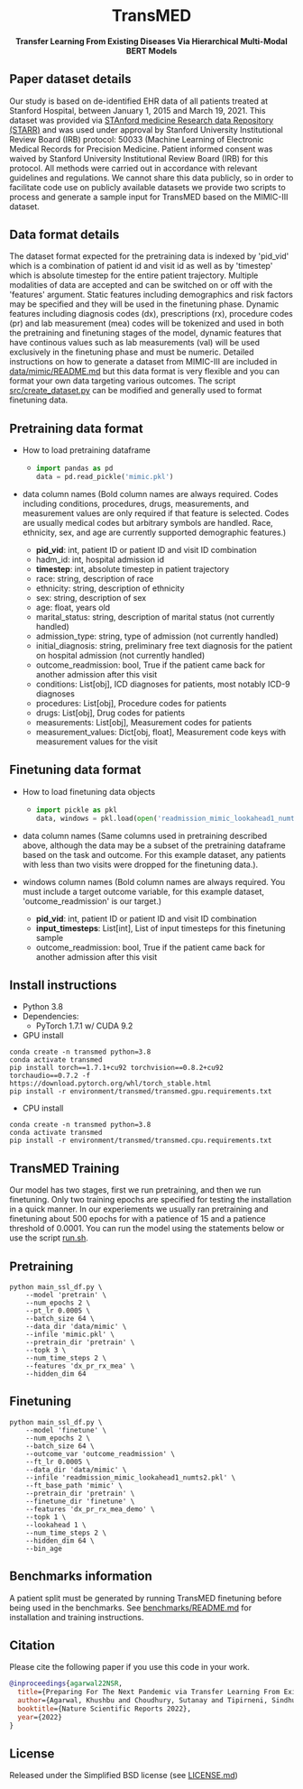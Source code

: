 <h1 align="center">
    TransMED
</h1>
<h4 align="center">Transfer Learning From Existing Diseases Via Hierarchical Multi-Modal BERT Models</h4>

Paper dataset details
------

Our study is based on de-identified EHR data of all patients treated at Stanford Hospital, between January 1, 2015 and March 19, 2021. This dataset was provided via [STAnford medicine Research data Repository (STARR)](https://starr.stanford.edu/) and was used under approval by Stanford University Institutional Review Board (IRB) protocol: 50033 (Machine Learning of Electronic Medical Records for Precision Medicine. Patient informed consent was waived by Stanford University Institutional Review Board (IRB) for this protocol. All methods were carried out in accordance with relevant guidelines and regulations. We cannot share this data publicly, so in order to facilitate code use on publicly available datasets we provide two scripts to process and generate a sample input for TransMED based on the MIMIC-III dataset.

Data format details
------

The dataset format expected for the pretraining data is indexed by 'pid_vid' which is a combination of patient id and visit id as well as by 'timestep' which is absolute timestep for the entire patient trajectory. Multiple modalities of data are accepted and can be switched on or off with the 'features' argument. Static features including demographics and risk factors may be specified and they will be used in the finetuning phase. Dynamic features including diagnosis codes (dx), prescriptions (rx), procedure codes (pr) and lab measurement (mea) codes will be tokenized and used in both the pretraining and finetuning stages of the model, dynamic features that have continous values such as lab measurements (val) will be used exclusively in the finetuning phase and must be numeric. Detailed instructions on how to generate a dataset from MIMIC-III are included in [data/mimic/README.md](data/mimic/README.md) but this data format is very flexible and you can format your own data targeting various outcomes. The script [src/create_dataset.py](src/create_dataset.py) can be modified and generally used to format finetuning data.

Pretraining data format
------

- How to load pretraining dataframe

  - ```python
    import pandas as pd
    data = pd.read_pickle('mimic.pkl')
    ```

- data column names (Bold column names are always required. Codes including conditions, procedures, drugs, measurements, and measurement values are only required if that feature is selected. Codes are usually medical codes but arbitrary symbols are handled. Race, ethnicity, sex, and age are currently supported demographic features.)
  - **pid_vid**: int, patient ID or patient ID and visit ID combination
  - hadm_id: int, hospital admission id
  - **timestep**: int, absolute timestep in patient trajectory
  - race: string, description of race
  - ethnicity: string, description of ethnicity
  - sex: string, description of sex
  - age: float, years old
  - marital_status: string, description of marital status (not currently handled)
  - admission_type: string, type of admission (not currently handled)
  - initial_diagnosis: string, preliminary free text diagnosis for the patient on hospital admission (not currently handled)
  - outcome_readmission: bool, True if the patient came back for another admission after this visit
  - conditions: List[obj], ICD diagnoses for patients, most notably ICD-9 diagnoses
  - procedures: List[obj], Procedure codes for patients
  - drugs: List[obj], Drug codes for patients
  - measurements: List[obj], Measurement codes for patients
  - measurement_values: Dict[obj, float], Measurement code keys with measurement values for the visit

Finetuning data format
------

- How to load finetuning data objects

  - ```python
    import pickle as pkl
    data, windows = pkl.load(open('readmission_mimic_lookahead1_numts2.pkl', 'rb'))
    ```

- data column names (Same columns used in pretraining described above, although the data may be a subset of the pretraining dataframe based on the task and outcome. For this example dataset, any patients with less than two visits were dropped for the finetuning data.).

- windows column names (Bold column names are always required. You must include a target outcome variable, for this example dataset, 'outcome_readmission' is our target.)
  - **pid_vid**: int, patient ID or patient ID and visit ID combination
  - **input_timesteps**: List[int], List of input timesteps for this finetuning sample
  - outcome_readmission: bool, True if the patient came back for another admission after this visit

Install instructions
------

- Python 3.8
- Dependencies:
  - PyTorch 1.7.1 w/ CUDA 9.2
- GPU install

```shell
conda create -n transmed python=3.8
conda activate transmed
pip install torch==1.7.1+cu92 torchvision==0.8.2+cu92 torchaudio==0.7.2 -f https://download.pytorch.org/whl/torch_stable.html
pip install -r environment/transmed/transmed.gpu.requirements.txt
```

- CPU install

```shell
conda create -n transmed python=3.8
conda activate transmed
pip install -r environment/transmed/transmed.cpu.requirements.txt
```

TransMED Training
------

Our model has two stages, first we run pretraining, and then we run finetuning. Only two training epochs are specified for testing the installation in a quick manner. In our experiements we usually ran pretraining and finetuning about 500 epochs for with a patience of 15 and a patience threshold of 0.0001. You can run the model using the statements below or use the script [run.sh](run.sh).

Pretraining
------

```shell
python main_ssl_df.py \
    --model 'pretrain' \
    --num_epochs 2 \
    --pt_lr 0.0005 \
    --batch_size 64 \
    --data_dir 'data/mimic' \
    --infile 'mimic.pkl' \
    --pretrain_dir 'pretrain' \
    --topk 3 \
    --num_time_steps 2 \
    --features 'dx_pr_rx_mea' \
    --hidden_dim 64
```

Finetuning
------

```shell
python main_ssl_df.py \
    --model 'finetune' \
    --num_epochs 2 \
    --batch_size 64 \
    --outcome_var 'outcome_readmission' \
    --ft_lr 0.0005 \
    --data_dir 'data/mimic' \
    --infile 'readmission_mimic_lookahead1_numts2.pkl' \
    --ft_base_path 'mimic' \
    --pretrain_dir 'pretrain' \
    --finetune_dir 'finetune' \
    --features 'dx_pr_rx_mea_demo' \
    --topk 1 \
    --lookahead 1 \
    --num_time_steps 2 \
    --hidden_dim 64 \
    --bin_age
```

Benchmarks information
------

A patient split must be generated by running TransMED finetuning before being used in the benchmarks. See [benchmarks/README.md](benchmarks/README.md) for installation and training instructions.

Citation
------

Please cite the following paper if you use this code in your work.

```bibtex
@inproceedings{agarwal22NSR,
  title={Preparing For The Next Pandemic via Transfer Learning From Existing Diseases with Hierarchical Multi-Modal BERT: A Study on COVID-19 Outcome Prediction},
  author={Agarwal, Khushbu and Choudhury, Sutanay and Tipirneni, Sindhu and Mukherjee, Pritam and Ham, Colby and Tamang, Suzanne and Baker, Matthew and Tang, Siyi and Kocaman, Veysel and Gevaert, Olivier and Rallo, Robert and Reddy, Chandan},
  booktitle={Nature Scientific Reports 2022},
  year={2022}
}
```

License
------

Released under the Simplified BSD license (see [LICENSE.md](LICENSE.md))
